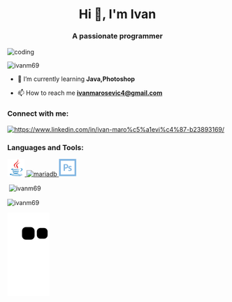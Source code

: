 <h1 align="center">Hi 👋, I'm Ivan</h1>
<h3 align="center">A passionate programmer</h3>
<img align="center" alt="coding" width="600" src="https://media4.giphy.com/media/qgQUggAC3Pfv687qPC/giphy.gif" >
<p align="left"> <img src="https://komarev.com/ghpvc/?username=ivanm69&label=Profile%20views&color=0e75b6&style=flat" alt="ivanm69" /> </p>


- 🌱 I’m currently learning **Java,Photoshop**

- 📫 How to reach me **ivanmarosevic4@gmail.com**

<h3 align="left">Connect with me:</h3>
<p align="left">
<a href="https://www.linkedin.com/in/ivan-maro%C5%A1evi%C4%87-b23893169/" target="blank"><img align="center" src="https://raw.githubusercontent.com/rahuldkjain/github-profile-readme-generator/master/src/images/icons/Social/linked-in-alt.svg" alt="https://www.linkedin.com/in/ivan-maro%c5%a1evi%c4%87-b23893169/" height="30" width="40" /></a>
</p>

<h3 align="left">Languages and Tools:</h3>
<p align="left"> <a href="https://www.java.com" target="_blank" rel="noreferrer"> <img src="https://raw.githubusercontent.com/devicons/devicon/master/icons/java/java-original.svg" alt="java" width="40" height="40"/> </a> <a href="https://mariadb.org/" target="_blank" rel="noreferrer"> <img src="https://www.vectorlogo.zone/logos/mariadb/mariadb-icon.svg" alt="mariadb" width="40" height="40"/> </a> <a href="https://www.photoshop.com/en" target="_blank" rel="noreferrer"> <img src="https://raw.githubusercontent.com/devicons/devicon/master/icons/photoshop/photoshop-line.svg" alt="photoshop" width="40" height="40"/> </a> </p>

<p>&nbsp;<img align="center" src="https://github-readme-stats.vercel.app/api?username=ivanm69&show_icons=true&locale=en" alt="ivanm69" /></p>

<p><img align="center" src="https://github-readme-streak-stats.herokuapp.com/?user=ivanm69&" alt="ivanm69" /></p>

![Snake animation](https://github.com/ivanm69/ivanm69/blob/output/github-contribution-grid-snake.svg)
